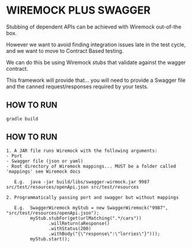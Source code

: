 
# WIREMOCK PLUS SWAGGER

Stubbing of dependent APIs can be achieved with Wiremock out-of-the box.

However we want to avoid finding integration issues late in the test cycle, and we want to move to Contract Based testing.

We can do this be using Wiremock stubs that validate against the wagger contract. 

This framework will provide that... you will need to provide a Swagger file and the canned request/responses required by your tests.

## HOW TO RUN

```
gradle build
```


## HOW TO RUN


```
1. A JAR file runs Wiremock with the following arguments:
- Port
- Swagger file (json or yaml)
- Root directory of Wiremock mappings... MUST be a folder called 'mappings' see Wiremock docs

   E.g.  java -jar build/libs/swagger-wirmock.jar 9987 src/test/resources/openApi.json src/test/resources

2. Programmatically passing port and swagger but without mappings

   E.g.  SwaggerWiremock myStub = new SwaggerWiremock("9987", "src/test/resources/openApi.json");
         myStub.stubFor(get(urlMatching(".*/cars"))
                .willReturn(aResponse()
                .withStatus(200)
                .withBody("{\"response\":\"lorries\"}")));
         myStub.start();
     
```




